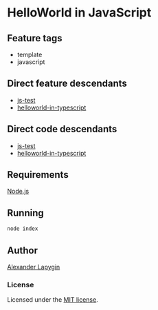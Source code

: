 # HelloWorld in JavaScript

## Feature tags

- template
- javascript

## Direct feature descendants

* [js-test](https://github.com/softspider/js-test)
* [helloworld-in-typescript](https://github.com/softspider/helloworld-in-typescript)


## Direct code descendants

* [js-test](https://github.com/softspider/js-test)
* [helloworld-in-typescript](https://github.com/softspider/helloworld-in-typescript)


## Requirements

[Node.js](https://nodejs.org/en/download/package-manager/)

## Running

```sh
node index
```

## Author

[Alexander Lapygin](https://github.com/AlexanderLapygin)

### License

Licensed under the [MIT license](./LICENSE).
